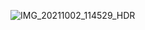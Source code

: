 
![IMG_20211002_114529_HDR](https://user-images.githubusercontent.com/96037581/145805846-1e6e6e08-a48a-4888-92fd-19d1138347b4.jpg)
